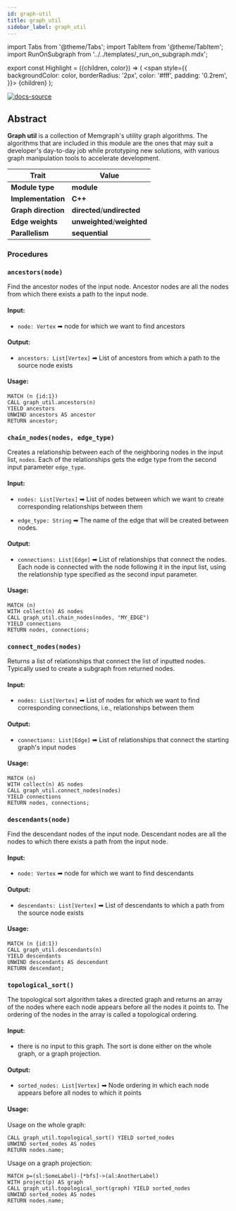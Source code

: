 ```yaml
---
id: graph-util
title: graph_util
sidebar_label: graph_util
---
```


import Tabs from '@theme/Tabs';
import TabItem from '@theme/TabItem';
import RunOnSubgraph from '../../templates/_run_on_subgraph.mdx';

export const Highlight = ({children, color}) => (
<span
style={{
  backgroundColor: color,
  borderRadius: '2px',
  color: '#fff',
  padding: '0.2rem',
}}>
{children}
</span>
);

[![docs-source](https://img.shields.io/badge/source-graph_util-FB6E00?logo=github&style=for-the-badge)](https://github.com/memgraph/mage/blob/cpp/graph_util_module)

## Abstract

**Graph util** is a collection of Memgraph's utility graph algorithms. The algorithms that are included in this module
are the ones that may suit a developer's day-to-day job while prototyping new
solutions, with various graph manipulation tools to accelerate development. 

| Trait               | Value                                                                                                     |
| ------------------- | --------------------------------------------------------------------------------------------------------- |
| **Module type**     | <Highlight color="#FB6E00">**module**</Highlight>                                                         |
| **Implementation**  | <Highlight color="#FB6E00">**C++**</Highlight>                                                           |
| **Graph direction** | <Highlight color="#FB6E00">**directed**</Highlight>/<Highlight color="#FB6E00">**undirected**</Highlight> |
| **Edge weights**    | <Highlight color="#FB6E00">**unweighted**</Highlight>/<Highlight color="#FB6E00">**weighted**</Highlight> |
| **Parallelism**     | <Highlight color="#FB6E00">**sequential**</Highlight>                                                   |

### Procedures

<RunOnSubgraph/>

### `ancestors(node)`

Find the ancestor nodes of the input node. Ancestor nodes are all the nodes from which
there exists a path to the input node.

#### Input:

- `node: Vertex` ➡ node for which we want to find ancestors


#### Output:

- `ancestors: List[Vertex]` ➡ List of ancestors from which a path to the source node exists

#### Usage:

```cypher
MATCH (n {id:1})
CALL graph_util.ancestors(n)
YIELD ancestors
UNWIND ancestors AS ancestor
RETURN ancestor;
```

### `chain_nodes(nodes, edge_type)`

Creates a relationship between each of the neighboring nodes in the input list, `nodes`. Each of the relationships
gets the edge type from the second input parameter `edge_type`.

#### Input:

- `nodes: List[Vertex]` ➡ List of nodes between which we want to create corresponding relationships between them

- `edge_type: String` ➡ The name of the edge that will be created between nodes.


#### Output:

- `connections: List[Edge]` ➡ List of relationships that connect the nodes. Each node is connected with the node following it in the input list, using the relationship type specified as the second input parameter.

#### Usage:

```cypher
MATCH (n)
WITH collect(n) AS nodes
CALL graph_util.chain_nodes(nodes, "MY_EDGE")
YIELD connections
RETURN nodes, connections;
```

### `connect_nodes(nodes)`

Returns a list of relationships that connect the list of inputted nodes. 
Typically used to create a subgraph from returned nodes.
#### Input:

- `nodes: List[Vertex]` ➡ List of nodes for which we want to find corresponding connections, i.e., relationships between them


#### Output:

- `connections: List[Edge]` ➡ List of relationships that connect the starting graph's input nodes

#### Usage:

```cypher
MATCH (n)
WITH collect(n) AS nodes
CALL graph_util.connect_nodes(nodes)
YIELD connections
RETURN nodes, connections;
```

### `descendants(node)`

Find the descendant nodes of the input node. Descendant nodes are all the nodes to which
there exists a path from the input node.

#### Input:

- `node: Vertex` ➡ node for which we want to find descendants


#### Output:

- `descendants: List[Vertex]` ➡ List of descendants to which a path from the source node exists

#### Usage:

```cypher
MATCH (n {id:1})
CALL graph_util.descendants(n)
YIELD descendants
UNWIND descendants AS descendant
RETURN descendant;
```

### `topological_sort()`

The topological sort algorithm takes a directed graph and returns an array of the nodes where each node appears before all the nodes it points to. The ordering of the nodes in the array is called a topological ordering.

#### Input:

- there is no input to this graph. The sort is done either on the whole graph, or a graph projection.


#### Output:

- `sorted_nodes: List[Vertex]` ➡ Node ordering in which each node appears before all nodes to which it points

#### Usage:

Usage on the whole graph:
```cypher
CALL graph_util.topological_sort() YIELD sorted_nodes
UNWIND sorted_nodes AS nodes
RETURN nodes.name;
```

Usage on a graph projection:
```cypher
MATCH p=(sl:SomeLabel)-[*bfs]->(al:AnotherLabel)
WITH project(p) AS graph
CALL graph_util.topological_sort(graph) YIELD sorted_nodes
UNWIND sorted_nodes AS nodes
RETURN nodes.name;
```

